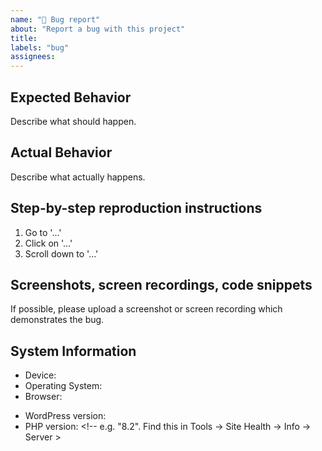 ```yaml
---
name: "🐛 Bug report"
about: "Report a bug with this project"
title:
labels: "bug"
assignees:
---
```


## Expected Behavior

Describe what should happen.

## Actual Behavior

Describe what actually happens.

## Step-by-step reproduction instructions

1. Go to '...'
2. Click on '...'
3. Scroll down to '...'

## Screenshots, screen recordings, code snippets

If possible, please upload a screenshot or screen recording which demonstrates the bug.

## System Information

- Device: <!--  e.g. iPhone 12 -->
- Operating System: <!-- e.g. iOS 16.6 -->
- Browser: <!-- e.g. Chrome 118 -->
<!-- Or paste a link from https://www.whatsmybrowser.org -->
- WordPress version: <!-- e.g. "5.8.0". Find this in Tools → Site Health → Info → WordPress -->
- PHP version: <!-- e.g. "8.2". Find this in Tools → Site Health → Info → Server >
